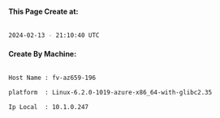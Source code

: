 
   
#### This Page Create at:

```bash

2024-02-13 - 21:10:40 UTC

```

#### Create By Machine:

```bash

Host Name : fv-az659-196

platform  : Linux-6.2.0-1019-azure-x86_64-with-glibc2.35

Ip Local  : 10.1.0.247

```

